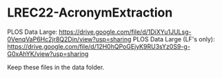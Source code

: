 # LREC22-AcronymExtraction

PLOS Data Large: https://drive.google.com/file/d/1DiXYu1JULsg-0VenqVaP6Hc2jr8Q2Din/view?usp=sharing
PLOS Data Large (LF's only): https://drive.google.com/file/d/12H0hQPoGEjyK9RU3sYz0S9-g-G0xAhYK/view?usp=sharing

Keep these files in the data folder.
